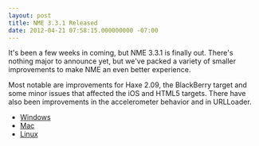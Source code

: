 ```yaml
---
layout: post
title: NME 3.3.1 Released
date: 2012-04-21 07:58:15.000000000 -07:00
---
```

It's been a few weeks in coming, but NME 3.3.1 is finally out. There's nothing major to announce yet, but we've packed a variety of smaller improvements to make NME an even better experience.

Most notable are improvements for Haxe 2.09, the BlackBerry target and some minor issues that affected the iOS and HTML5 targets. There have also been improvements in the accelerometer behavior and in URLLoader.
<ul>
	<li><a href="http://www.haxenme.org/download_file/view/288/3371/">Windows</a></li>
	<li><a href="http://www.haxenme.org/download_file/view/287/3371/">Mac</a></li>
	<li><a href="http://www.haxenme.org/download_file/view/286/3371/">Linux</a></li>
</ul>
